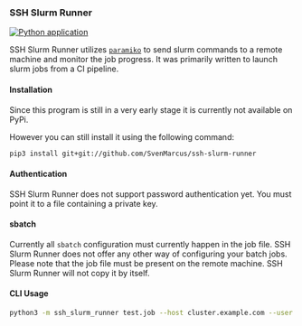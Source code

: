 ### SSH Slurm Runner

[![Python application](https://github.com/SvenMarcus/ssh-slurm-runner/actions/workflows/python-app.yml/badge.svg)](https://github.com/SvenMarcus/ssh-slurm-runner/actions/workflows/python-app.yml)

SSH Slurm Runner utilizes [`paramiko`](http://www.paramiko.org) to send slurm commands to a remote machine and monitor the job progress. It was primarily written to launch slurm jobs from a CI pipeline.

#### Installation

Since this program is still in a very early stage it is currently not available on PyPi.

However you can still install it using the following command:

```bash
pip3 install git+git://github.com/SvenMarcus/ssh-slurm-runner 
```

#### Authentication

SSH Slurm Runner does not support password authentication yet. You must point it to a file containing a private key.

#### sbatch

Currently all `sbatch` configuration must currently happen in the job file.
SSH Slurm Runner does not offer any other way of configuring your batch jobs.
Please note that the job file must be present on the remote machine. SSH Slurm Runner will not copy it by itself.

#### CLI Usage

```bash
python3 -m ssh_slurm_runner test.job --host cluster.example.com --user myuser --keyfile ~/.ssh/privatekeyfile
```
